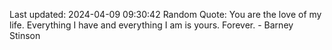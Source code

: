 Last updated: 2024-04-09 09:30:42
Random Quote: You are the love of my life. Everything I have and everything I am is yours. Forever. - Barney Stinson